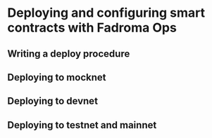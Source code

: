 # Deploying and configuring smart contracts with Fadroma Ops

## Writing a deploy procedure

## Deploying to mocknet

## Deploying to devnet

## Deploying to testnet and mainnet

